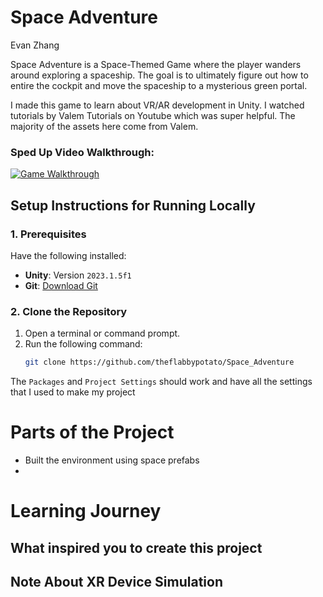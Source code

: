 # **Space Adventure**

Evan Zhang

Space Adventure is a Space-Themed Game where the player wanders around exploring a spaceship. The goal is to ultimately figure out how to entire the cockpit and move the spaceship to a mysterious green portal.

I made this game to learn about VR/AR development in Unity.  I watched tutorials by Valem Tutorials on Youtube which was super helpful.  The majority of the assets here come from Valem.

### **Sped Up Video Walkthrough:**

[![Game Walkthrough](https://img.youtube.com/vi/CxUsBicEldU/0.jpg)](https://www.youtube.com/watch?v=CxUsBicEldU&ab_channel=EvanZhang "Video Walkthrough")

## Setup Instructions for Running Locally

### 1. Prerequisites
Have the following installed:
- **Unity**: Version `2023.1.5f1`
- **Git**: [Download Git](https://git-scm.com/downloads)

### 2. Clone the Repository
1. Open a terminal or command prompt.
2. Run the following command:
   ```bash
   git clone https://github.com/theflabbypotato/Space_Adventure

The `Packages` and `Project Settings` should work and have all the settings that I used to make my project

# **Parts of the Project**

- Built the environment using space prefabs
- 

# **Learning Journey**

## **What inspired you to create this project**

## **Note About XR Device Simulation**
